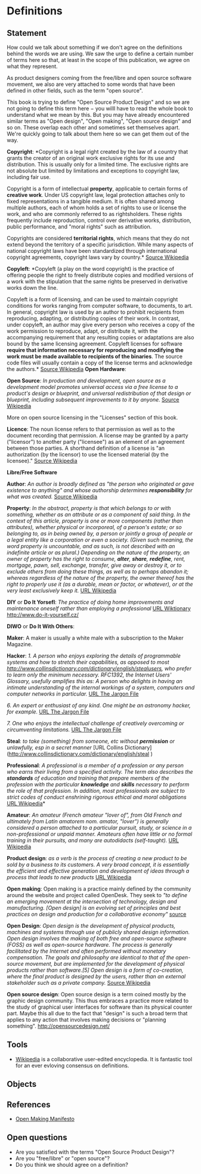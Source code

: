 Definitions
========

Statement
---------------

How could we talk about something if we don't agree on the definitions behind the words we are using. We saw the urge to define a certain number of terms here so that, at least in the scope of this publication, we agree on what they represent. 

As product designers coming from the free/libre and open source software movement, we also are very attached to some words that have been defined in other fields, such as the term "open source".

This book is trying to define "Open Source Product Design" and so we are not going to define this term here − you willl have to read the whole book to understand what we mean by this. But you may have already encountered similar terms as "Open design", "Open making", "Open source design" and so on. These overlap each other and sometimes set themselves apart. We're quickly going to talk about them here so we can get them out of the way.


**Copyright**: *Copyright is a legal right created by the law of a country that grants the creator of an original work exclusive rights for its use and distribution. This is usually only for a limited time. The exclusive rights are not absolute but limited by limitations and exceptions to copyright law, including fair use.

Copyright is a form of intellectual **property**, applicable to certain forms of **creative work**. Under US copyright law, legal protection attaches only to fixed representations in a tangible medium. It is often shared among multiple authors, each of whom holds a set of rights to use or license the work, and who are commonly referred to as rightsholders. These rights frequently include reproduction, control over derivative works, distribution, public performance, and "moral rights" such as attribution.

Copyrights are considered **territorial rights**, which means that  they do not extend beyond the territory of a specific jurisdiction.  While many aspects of national copyright laws have been standardized  through international copyright agreements, copyright laws vary by country.* 
[Source Wikipedia](https://en.wikipedia.org/wiki/Copyright)

**Copyleft**: *Copyleft (a play on the word copyright) is the practice of offering people the right to freely distribute copies and modified versions of a work with the stipulation that the same rights be preserved in derivative works down the line.

Copyleft is a form of licensing, and can be used to maintain copyright conditions for works ranging from computer software, to documents, to art.  In general, copyright law is used by an author to prohibit recipients  from reproducing, adapting, or distributing copies of their work. In  contrast, under copyleft, an author may give every person who receives a  copy of the work permission to reproduce, adapt,  or distribute it, with the accompanying requirement that any resulting  copies or adaptations are also bound by the same licensing agreement.
Copyleft licenses for software **require that information necessary for  reproducing and modifying the work must be made available to recipients  of the binaries**. The source code files will usually contain a copy of the license terms and acknowledge the authors.*
[Source Wikipedia](https://en.wikipedia.org/wiki/Copyleft)
**Open Hardware**:

**Open Source**: *In production and development, open source as a development model promotes universal access via a free license to a product's design or blueprint, and universal redistribution of  that design or blueprint, including subsequent improvements to it by  anyone.* [Source Wikipedia](https://en.wikipedia.org/wiki/Open_source)

More on open source licensing in the "Licenses" section of this book.

**Licence**:  The noun license refers to that permission as well as to the document recording that permission. A license may be granted by a party ("licensor") to another party ("licensee") as an element of an agreement between those parties. A shorthand definition of a license is "an authorization (by the licensor) to use the licensed material (by the licensee)."
[Source Wikipedia](https://en.wikipedia.org/wiki/License)

**Libre/Free Software**

**Author**: *An author is broadly defined as "the person who originated or gave existence to anything" and whose authorship determines **responsibility** for what was created.* [Source Wikipedia](https://en.wikipedia.org/wiki/Author)

**Property**: *In the abstract, property is that which belongs to or with  something, whether as an attribute or as a component of said thing. In  the context of this article, property is one or more components (rather  than attributes), whether physical or incorporeal, of a person's estate; or so belonging to, as in being owned by, a person or jointly a group of people or a legal entity like a corporation or even a society. (Given such meaning, the word property is uncountable,  and as such, is not described with an indefinite article or as plural.)  Depending on the nature of the property, an owner of property has the  right to consume, **alter**, **share**, **redefine**, rent, mortgage, pawn, sell, exchange, transfer, give away or destroy it, or to exclude others from doing these things, as well as to perhaps abandon it; whereas regardless of the nature of the property, the owner thereof has the right to properly use it (as a durable, mean or factor, or whatever), or at the very least exclusively keep it.*  [URL Wikipedia](https://en.wikipedia.org/wiki/Property)

**DIY** or **Do It Yorsefl**: *The practice of doing home improvements and maintenance oneself rather than employing a professional* [URL Wiktionary](https://en.wiktionary.org/wiki/do_it_yourself)
http://www.do-it-yourself.cz/

**DIWO** or **Do It With Others**: 

**Maker**: A maker is usually a white male with a subscription to the Maker Magazine. 

**Hacker**: *1. A person who enjoys exploring the details of programmable systems    and how to stretch their capabilities, as opposed to most http://www.collinsdictionary.com/dictionary/english/stealusers, who prefer    to learn only the minimum necessary.  RFC1392, the Internet    Users' Glossary, usefully amplifies this as: A person who    delights in having an intimate understanding of the internal workings of a    system, computers and computer networks in particular.* [URL The Jargon File](http://www.catb.org/jargon/html/H/hacker.html)

*6. An expert or enthusiast of any kind.  One might be an astronomy    hacker, for example.* [URL The Jargon File](http://www.catb.org/jargon/html/H/hacker.html)

*7. One who enjoys the intellectual challenge of creatively    overcoming or circumventing limitations.* [URL The Jargon File](http://www.catb.org/jargon/html/H/hacker.html)

**Steal**: *to take (something) from someone, etc without **permission** or unlawfully, esp in a secret manner* [URL Collins Dictionary] (http://www.collinsdictionary.com/dictionary/english/steal )

**Professional**: *A professional is a member of a profession  or any person who earns their living from a specified activity. The  term also describes the **standards** of education and training that prepare  members of the profession with the particular **knowledge** and **skills**  necessary to perform the role of that profession. In addition, most  professionals are subject to strict codes of conduct enshrining rigorous  ethical and moral obligations*  [URL Wikipedia](https://en.wikipedia.org/wiki/Professional )*

**Amateur**: *An amateur (French amateur  "lover of", from Old French and ultimately from Latin amatorem nom.  amator, "lover") is generally considered a person attached to a  particular pursuit, study, or science in a non-professional or unpaid manner. Amateurs often have little or no formal training in their pursuits, and many are autodidacts (self-taught).* [URL Wikipedia](https://en.wikipedia.org/wiki/Amateur )

**Product design**: *as a verb is the process of creating a new product to be sold by a business to its customers. A very broad concept, it is essentially the efficient and effective  generation and development of ideas through a process that leads to new  products* [URL Wikipedia](https://en.wikipedia.org/wiki/Product_design )

**Open making**: Open making is a practice mainly defined by the community around the website and project called OpenDesk. They seek to *"to define an emerging movement at the intersection of technology, design  and manufacturing. [Open design] is an evolving set of principles and best  practices on design and production for a collaborative economy"* [source](https://openmaking.is/manifesto )

**Open Design**: *Open design is the development of physical products, machines and  systems through use of publicly shared design information. Open design  involves the making of both free and open-source software (FOSS) as well as open-source hardware.  The process is generally facilitated by the Internet and often  performed without monetary compensation. The goals and philosophy are  identical to that of the open-source movement, but are implemented for the development of physical products rather than software.[5] Open design is a form of co-creation, where the final product is designed by the users, rather than an external stakeholder such as a private company.* [Source Wikipedia](https://en.wikipedia.org/wiki/Open_design )

**Open source design**: Open source design is a term coined mostly by the graphic design community. This thus embraces a practice more related to the study of graphical user interfaces for software than its physical counter part. Maybe this all due to the fact that "design" is such a broad term that applies to any action that involves making decisions or "planning something". http://opensourcedesign.net/ 


Tools
-------
- [Wikipedia](http://wikipedia ) is a collaborative user-edited encyclopedia. It is fantastic tool for an ever evloving consensus on definitions.

Objects
-----------

References
----------------

- [Open Making Manifesto](https://openmaking.is/ )

Open questions
----------------------
 - Are you satisfied with the terms "Open Source Product Design"?
 - Are you "free/libre" or "open source"?
 - Do you think we should agree on a definition?


